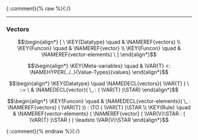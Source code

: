 {::comment}{% raw %}{:/}


----

### Vectors
               


$$\begin{align*}
  [ \
  \KEY{Datatype} \quad & \NAMEREF{vectors} \\
  \KEY{Funcon} \quad & \NAMEREF{vector} \\
  \KEY{Funcon} \quad & \NAMEREF{vector-elements}
  \ ]
\end{align*}$$

$$\begin{align*}
  \KEY{Meta-variables} \quad
  & \VAR{T} <: \NAMEHYPER{../..}{Value-Types}{values}
\end{align*}$$

$$\begin{align*}
  \KEY{Datatype} \quad 
  \NAMEDECL{vectors}(
                     \VAR{T} ) 
  \ ::= \ & \NAMEDECL{vector}(
                               \_ : (  \VAR{T} )\STAR)
\end{align*}$$

$$\begin{align*}
  \KEY{Funcon} \quad
  & \NAMEDECL{vector-elements}(
                       \_ : \NAMEREF{vectors}
                                 (  \VAR{T} )) 
    :  \TO (  \VAR{T} )\STAR 
\\
  \KEY{Rule} \quad
    & \NAMEREF{vector-elements}
        (  \NAMEREF{vector}
                (  \VAR{V}\STAR : (  \VAR{T} )\STAR ) ) \leadsto 
        \VAR{V}\STAR
\end{align*}$$



[Funcons-beta]: /CBS-beta/math/Funcons-beta
  "FUNCONS-BETA"
[Unstable-Funcons-beta]: /CBS-beta/math/Unstable-Funcons-beta
  "UNSTABLE-FUNCONS-BETA"
[Languages-beta]: /CBS-beta/math/Languages-beta
  "LANGUAGES-BETA"
[Unstable-Languages-beta]: /CBS-beta/math/Unstable-Languages-beta
  "UNSTABLE-LANGUAGES-BETA"
[CBS-beta]: /CBS-beta
  "CBS-BETA"
[Vectors.cbs]: https://github.com/plancomps/CBS-beta/blob/math/Funcons-beta/Values/Composite/Vectors/Vectors.cbs
  "CBS SOURCE FILE ON GITHUB"
[PLAIN]: /CBS-beta/docs/Funcons-beta/Values/Composite/Vectors
  "CBS SOURCE WEB PAGE"
 [PRETTY]: /CBS-beta/math/Funcons-beta/Values/Composite/Vectors
  "CBS-KATEX WEB PAGE"
[PDF]: /CBS-beta/math/Funcons-beta/Values/Composite/Vectors/Vectors.pdf
  "CBS-LATEX PDF FILE"
[PLanCompS Project]: https://plancomps.github.io
  "PROGRAMMING LANGUAGE COMPONENTS AND SPECIFICATIONS PROJECT HOME PAGE"
{::comment}{% endraw %}{:/}

